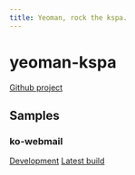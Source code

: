 ```yaml
---
title: Yeoman, rock the kspa.
---
```


yeoman-kspa
===========
[Github project](https://github.com/WinstonFassett/yeoman-kspa)


Samples
-------

### ko-webmail ###

[Development](app/) 
[Latest build](dist-latest/)